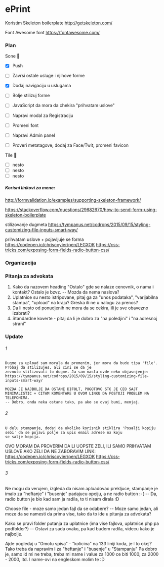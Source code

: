 # ePrint

Koristim Skeleton boilerplate
http://getskeleton.com/

Font Awesome font
https://fontawesome.com/

### Plan

Sone :baby_chick:
- [x] Push
- [ ] Zavrsi ostale usluge i njihove forme
- [x] Dodaj navigaciju u uslugama 
- [ ] Bolje stilizuj forme
- [ ] JavaScript da mora da chekira "prihvatam uslove"
- [ ] Napravi modal za Registraciju
- [ ] Promeni font
- [ ] Napravi Admin panel
- [ ] Proveri metatagove, dodaj za Face/Twit, promeni favicon


Tile :rabbit:
- [ ] nesto
- [ ] nesto
- [ ] nesto

##### Korisni linkovi za mene:
http://formvalidation.io/examples/supporting-skeleton-framework/

https://stackoverflow.com/questions/29682670/how-to-send-form-using-skeleton-boilerplate

stilizovanje dugmeta
https://tympanus.net/codrops/2015/09/15/styling-customizing-file-inputs-smart-way/

prihvatam uslove + pojavljuje se forma
https://codepen.io/chriscoyier/pen/LEGXOK
https://css-tricks.com/exposing-form-fields-radio-button-css/



### Organizacija


### Pitanja za advokata
1. Kako da nazovem heading "Ostalo" gde se nalaze cenovnik, o nama i kontakt? Ostalo je bzvz.
	-- Mozda da nema naslova?
2. Uplatnice su nesto istripovane, pitaj ga za "unos podataka", "varijabilna stampa", "upload" na kraju? Greska ili ne u nalogu za prenos?
3. Da li nesto od ponudjenih ne mora da se cekira, ili je sve obavezno izabrati?
4. Standardne koverte - pitaj da li je dobro za "na poledjini" i "na adresnoj strani"


### Update
###### 1	
	Dugme za upload sam morala da promenim, jer mora da bude tipa 'file'. Probaj da stilizujes, ali cini se da je 
	zeznuto stilizovati to dugme. Ja sam nasla ovde neko objasnjenje: https://tympanus.net/codrops/2015/09/15/styling-customizing-file-inputs-smart-way/

	MOZDA JE NAJBOLJE DA OSTANE DIFOLT, POGOTOVO STO JE CEO SAJT MINIMALISTIC + CITAM KOMENTARE U OVOM LINKU DA POSTOJI PROBLEM NA TELEFONIMA.
	-- Dobro, onda neka ostane tako, pa ako se ovaj buni, menjaj. 
###### 2
	U delu stampanje, dodaj da ukoliko korisnik stiklira 'Posalji kopiju sebi' da se pojavi polje za upis email adrese na koju
	se salje kopija.

OVO MORAM DA PROVERIM DA LI UOPSTE ZELI, ILI SAMO PRIHVATAM USLOVE
AKO ZELI DA NE ZABORAVIM LINK: 
https://codepen.io/chriscoyier/pen/LEGXOK
https://css-tricks.com/exposing-form-fields-radio-button-css/

###### 3
Ne mogu da verujem, izgleda da nisam aploadovao prekljuce, stampanje je imalo za "heftanje" i "busenje" padajucu opciju, 
a ne radio button :-( -- Da, radio button je bio kad sam ja radila, to ti nisam dirala :D

Choose file - moze samo jedan fajl da se odabere? -- Moze samo jedan, ali moze da se namesti da prima vise, tako da
	to ide u pitanja za advokata?

Kako se pravi folder putanja za uplatnice (ima vise fajlova, uplatnice.php pa podfolder?) -- Ostavi za sada ovako, pa kad
	budem radila, videcu kako je najbolje.

Ajde pogledaj u "Omotu spisa" - "kolicina" na 133 liniji koda, je l to okej? Tako treba da napravim i za "heftanje" i "busenje" u "Stampanju"
	Pa dobro je, samo id mi ne treba, treba mi name i value za 1000 ce biti 1000, za 2000 - 2000, itd.
	I name-ovi na engleskom molim te :D


